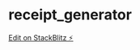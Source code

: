 # receipt_generator

[Edit on StackBlitz ⚡️](https://stackblitz.com/edit/angular-movie-read-load-json-sample-eg-ymrbiu)

